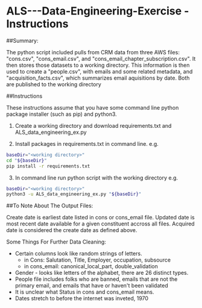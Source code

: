 # ALS---Data-Engineering-Exercise - Instructions


##Summary:

The python script included pulls from CRM data from three AWS files: "cons.csv", "cons_email.csv", and "cons_email_chapter_subscription.csv". It then stores those datasets to a working directory. This information is then used to create a "people.csv", with emails and some related metadata, and "acquisition_facts.csv", which summarizes email aquisitions by date. Both are published to the working directory


##Instructions

These instructions assume that you have some command line python package installer (such as pip) and python3.

1. Create a working directory and download requirements.txt and ALS_data_engineering_ex.py

2. Install packages in requirements.txt in command line.
  e.g.
``` bash
baseDir="<working directory>"
cd "${baseDir}"
pip install -r requirements.txt
```
3. In command line run python script with the working directory
  e.g.
 ``` bash
baseDir="<working directory>"
python3 -u ALS_data_engineering_ex.py "${baseDir}"
```
  
  
##To Note About The Output Files:
  
Create date is earliest date listed in cons or cons_email file. Updated date is most recent date available for a given constituent accross all files. Acquired date is considered the create date as defined above.

Some Things For Further Data Cleaning:
* Certain columns look like random strings of letters.
    * in Cons: Salutation, Title, Employer, occupation, subsource
    * in cons_email: canonical_local_part, double_validation
* Gender - looks like letters of the alphabet, there are 26 distinct types.
* People file includes folks who are banned, emails that are not the primary email, and emails that have or haven't been validated
* It is unclear what Status in cons and cons_email means.
* Dates stretch to before the internet was inveted, 1970
